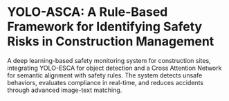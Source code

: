# YOLO-ASCA: A Rule-Based Framework for Identifying Safety Risks in Construction Management
 A deep learning-based safety monitoring system for construction sites, integrating YOLO-ESCA for object detection and a Cross Attention Network for semantic alignment with safety rules. The system detects unsafe behaviors, evaluates compliance in real-time, and reduces accidents through advanced image-text matching.
